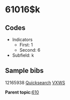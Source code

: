 # 61016$k

## Codes

-   Indicators
    -   First: 1
    -   Second: 6
-   Subfield: k

## Sample bibs

12165938 [Quicksearch](https://search.library.yale.edu/catalog/12165938) [VXWS](http://prodorbis.library.yale.edu:7014/vxws/GetHoldingsService?bibId=12165938)

**Parent topic:**[610](../../tags/610/610.md)

